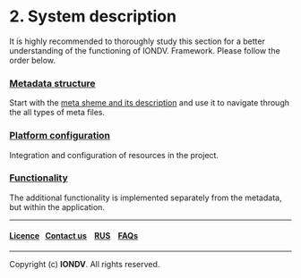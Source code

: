 # 2. System description
It is highly recommended to thoroughly study this section for a better understanding of the functioning of IONDV. Framework. Please follow the order below.   
### [Metadata structure](/docs/en/2_system_description/metadata_structure)
Start with the [meta sheme and its description](/docs/en/2_system_description/metadata_structure/readme.md) and use it to navigate through the all types of meta files.


### [Platform configuration](/docs/en/2_system_description/platform_configuration)
Integration and configuration of resources in the project. 

### [Functionality](/docs/en/2_system_description/functionality)
The additional functionality is implemented separately from the metadata, but within the application.


--------------------------------------------------------------------------  


 #### [Licence](platform/licence.md)&ensp;  [Contact us](https://iondv.ru/index.html) &ensp;  [RUS](/docs/ru/2_system_description) &ensp; [FAQs](/faqs.md)          



--------------------------------------------------------------------------  

 Copyright (c) **IONDV**. All rights reserved. 